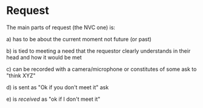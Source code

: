 # Request

The main parts of request (the NVC one) is:&#x20;

a) has to be about the current moment not future (or past)&#x20;

b) is tied to meeting a need that the requestor clearly understands in their head and how it would be met&#x20;

c) can be recorded with a camera/microphone or constitutes of some ask to "think XYZ"&#x20;

d) is sent as "Ok if you don't meet it" ask&#x20;

e) is _received_ as "ok if I don't meet it"


